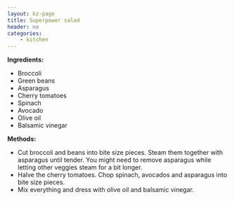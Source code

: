 ```yaml
---
layout: kz-page
title: Superpower salad
header: no
categories:
    - kitchen
---
```


**Ingredients:**

* Broccoli
* Green beans
* Asparagus
* Cherry tomatoes
* Spinach
* Avocado
* Olive oil
* Balsamic vinegar

**Methods:**

* Cut broccoli and beans into bite size pieces. Steam them together with asparagus until tender. You might need to remove asparagus while letting other veggies steam for a bit longer.
* Halve the cherry tomatoes. Chop spinach, avocados and asparagus into bite size pieces.
* Mix everything and dress with olive oil and balsamic vinegar.
